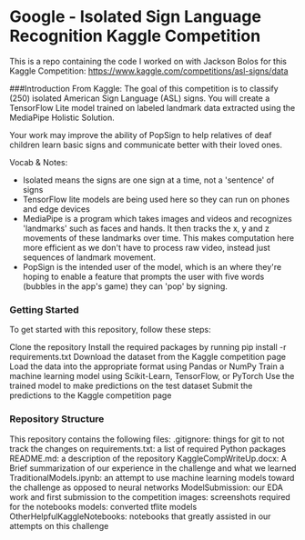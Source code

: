 # Google - Isolated Sign Language Recognition Kaggle Competition
This is a repo containing the code I worked on with Jackson Bolos for this Kaggle Competition:
https://www.kaggle.com/competitions/asl-signs/data

###Introduction
From Kaggle:
The goal of this competition is to classify (250) isolated American Sign Language (ASL) signs. You will create a TensorFlow Lite model trained on labeled landmark data extracted using the MediaPipe Holistic Solution.

Your work may improve the ability of PopSign to help relatives of deaf children learn basic signs and communicate better with their loved ones.

Vocab & Notes:
- Isolated means the signs are one sign at a time, not a 'sentence' of signs
- TensorFlow lite models are being used here so they can run on phones and edge devices
- MediaPipe is a program which takes images and videos and recognizes 'landmarks' such as faces and hands. It then tracks the x, y and z movements of these landmarks over time. This makes computation here more efficient as we don't have to process raw video, instead just sequences of landmark movement.
- PopSign is the intended user of the model, which is an where they're hoping to enable a feature that prompts the user with five words (bubbles in the app's game) they can 'pop' by signing. 

### Getting Started
To get started with this repository, follow these steps:

Clone the repository
Install the required packages by running pip install -r requirements.txt
Download the dataset from the Kaggle competition page
Load the data into the appropriate format using Pandas or NumPy
Train a machine learning model using Scikit-Learn, TensorFlow, or PyTorch
Use the trained model to make predictions on the test dataset
Submit the predictions to the Kaggle competition page

### Repository Structure
This repository contains the following files:
.gitignore: things for git to not track the changes on
requirements.txt: a list of required Python packages
README.md: a description of the repository
KaggleCompWriteUp.docx: A Brief summarization of our experience in the challenge and what we learned
TraditionalModels.ipynb: an attempt to use machine learning models toward the challenge as opposed to neural networks
ModelSubmission: our EDA work and first submission to the competition
images: screenshots required for the notebooks
models: converted tflite models
OtherHelpfulKaggleNotebooks: notebooks that greatly assisted in our attempts on this challenge
